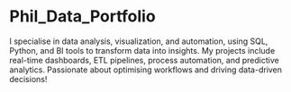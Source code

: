 # Phil_Data_Portfolio
I specialise in data analysis, visualization, and automation, using SQL, Python, and BI tools to transform data into insights. My projects include real-time dashboards, ETL pipelines, process automation, and predictive analytics. Passionate about optimising workflows and driving data-driven decisions!
